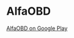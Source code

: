 # AlfaOBD

[AlfaOBD on Google Play](https://play.google.com/store/apps/details?id=com.AlfaOBD.AlfaOBD)
